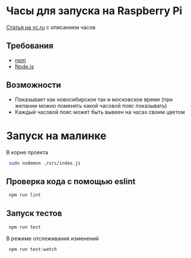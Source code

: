 # Часы для запуска на Raspberry Pi

[Статья на vc.ru](https://vc.ru/dev/203316-nuzhny-chasy-no-mnogo-hotelok-sdelay-sam) с описанием часов

## Требования

- [npm](http://npmjs.com)
- [Node.js](https://nodejs.org/en/download/)

## Возможности

- Показывает как новосибирское так и московское время (при желании можно поменять какой часовой пояс показывать)
- Каждый часовой пояс может быть вывеен на часах своим цветом

# Запуск на малинке

В корне проекта

```bash
 sudo nodemon ./src/index.js
```

## Проверка кода с помощью eslint

```bash
 npm run lint
```

## Запуск тестов

```bash
 npm run test
```

В режиме отслеживания изменений

```bash
 npm run test:watch
```
